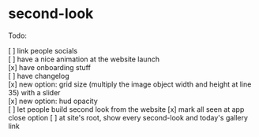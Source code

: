 # second-look

Todo:

[ ] link people socials  
[ ] have a nice animation at the website launch  
[x] have onboarding stuff  
[ ] have changelog  
[x] new option: grid size (multiply the image object width and height at line 35) with a slider  
[x] new option: hud opacity  
[ ] let people build second look from the website
[x] mark all seen at app close option
[ ] at site's root, show every second-look and today's gallery link  